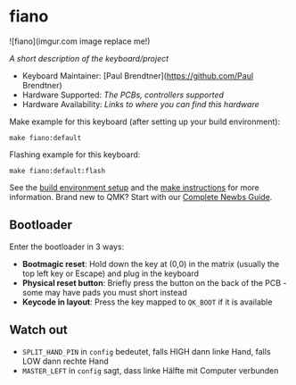 # fiano

![fiano](imgur.com image replace me!)

*A short description of the keyboard/project*

* Keyboard Maintainer: [Paul Brendtner](https://github.com/Paul Brendtner)
* Hardware Supported: *The PCBs, controllers supported*
* Hardware Availability: *Links to where you can find this hardware*

Make example for this keyboard (after setting up your build environment):

    make fiano:default

Flashing example for this keyboard:

    make fiano:default:flash

See the [build environment setup](https://docs.qmk.fm/#/getting_started_build_tools) and the [make instructions](https://docs.qmk.fm/#/getting_started_make_guide) for more information. Brand new to QMK? Start with our [Complete Newbs Guide](https://docs.qmk.fm/#/newbs).

## Bootloader

Enter the bootloader in 3 ways:

* **Bootmagic reset**: Hold down the key at (0,0) in the matrix (usually the top left key or Escape) and plug in the keyboard
* **Physical reset button**: Briefly press the button on the back of the PCB - some may have pads you must short instead
* **Keycode in layout**: Press the key mapped to `QK_BOOT` if it is available

## Watch out

- `SPLIT_HAND_PIN` in `config` bedeutet, falls HIGH dann linke Hand, falls LOW dann rechte Hand
- `MASTER_LEFT` in `config` sagt, dass linke Hälfte mit Computer verbunden